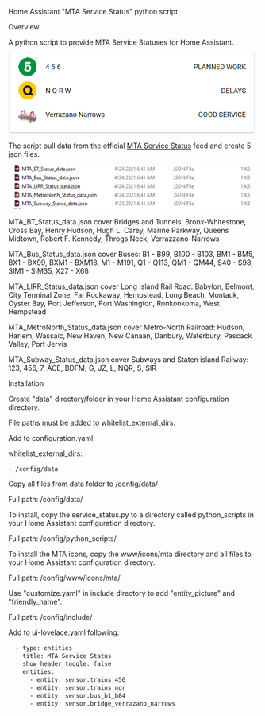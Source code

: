 Home Assistant "MTA Service Status" python script

Overview

A python script to provide MTA Service Statuses for Home Assistant. 

<img src="images/service.png">

The script pull data from the official <a href="https://new.mta.info/planned-service-changes" target="_blank">MTA Service Status</a> feed and create 5 json files.

<img src="images/all_json_files.png">

MTA_BT_Status_data.json cover Bridges and Tunnels: Bronx-Whitestone, Cross Bay, Henry Hudson, Hugh L. Carey, Marine Parkway, Queens Midtown, Robert F. Kennedy, Throgs Neck, Verrazzano-Narrows

MTA_Bus_Status_data.json cover Buses: B1 - B99, B100 - B103, BM1 - BM5, BX1 - BX99, BXM1 - BXM18, M1 - M191, Q1 - Q113, QM1 - QM44, S40 - S98, SIM1 - SIM35, X27 - X68

MTA_LIRR_Status_data.json cover Long Island Rail Road: Babylon, Belmont, City Terminal Zone, Far Rockaway, Hempstead, Long Beach, Montauk, Oyster Bay, Port Jefferson, Port Washington, Ronkonkoma, West Hempstead

MTA_MetroNorth_Status_data.json cover Metro-North Railroad: Hudson, Harlem, Wassaic, New Haven, New Canaan, Danbury, Waterbury, Pascack Valley, Port Jervis

MTA_Subway_Status_data.json cover Subways and Staten island Railway: 123, 456, 7, ACE, BDFM, G, JZ, L, NQR, S, SIR


Installation

Create "data" directory/folder in your Home Assistant configuration directory.

File paths must be added to whitelist_external_dirs.

Add to configuration.yaml:

  whitelist_external_dirs:
  
    - /config/data

Copy all files from data folder to /config/data/

Full path: /config/data/

To install, copy the service_status.py to a directory called python_scripts in your Home Assistant configuration directory.

Full path: /config/python_scripts/

To install the MTA icons, copy the www/icons/mta directory and all files to your Home Assistant configuration directory.

Full path: /config/www/icons/mta/

Use "customize.yaml" in include directory to add "entity_picture" and "friendly_name".

Full path: /config/include/

Add to ui-lovelace.yaml following:

      - type: entities
        title: MTA Service Status
        show_header_toggle: false
        entities:
          - entity: sensor.trains_456
          - entity: sensor.trains_nqr
          - entity: sensor.bus_b1_b84
          - entity: sensor.bridge_verrazano_narrows
